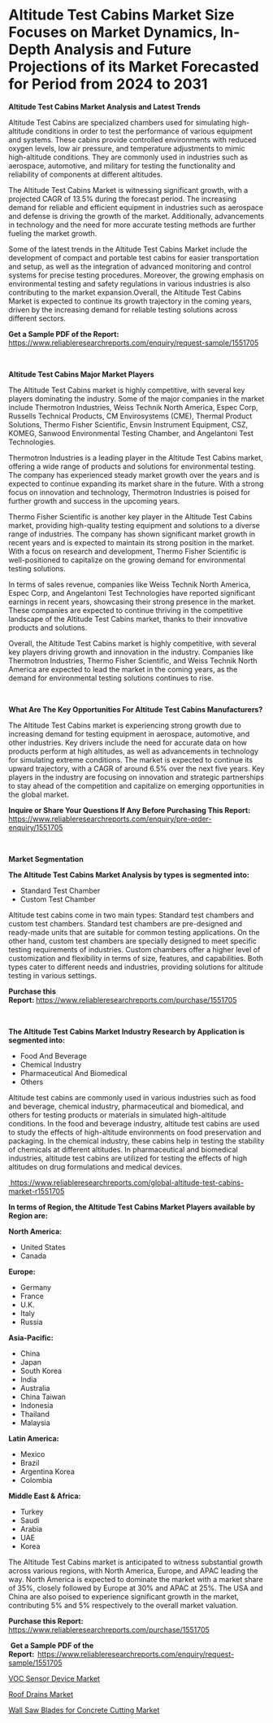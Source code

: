 <p><h1>Altitude Test Cabins Market Size Focuses on Market Dynamics, In-Depth Analysis and Future Projections of its Market Forecasted for Period from 2024 to 2031</h1></p><p><strong>Altitude Test Cabins Market Analysis and Latest Trends</strong></p>
<p><p>Altitude Test Cabins are specialized chambers used for simulating high-altitude conditions in order to test the performance of various equipment and systems. These cabins provide controlled environments with reduced oxygen levels, low air pressure, and temperature adjustments to mimic high-altitude conditions. They are commonly used in industries such as aerospace, automotive, and military for testing the functionality and reliability of components at different altitudes.</p><p>The Altitude Test Cabins Market is witnessing significant growth, with a projected CAGR of 13.5% during the forecast period. The increasing demand for reliable and efficient equipment in industries such as aerospace and defense is driving the growth of the market. Additionally, advancements in technology and the need for more accurate testing methods are further fueling the market growth.</p><p>Some of the latest trends in the Altitude Test Cabins Market include the development of compact and portable test cabins for easier transportation and setup, as well as the integration of advanced monitoring and control systems for precise testing procedures. Moreover, the growing emphasis on environmental testing and safety regulations in various industries is also contributing to the market expansion.Overall, the Altitude Test Cabins Market is expected to continue its growth trajectory in the coming years, driven by the increasing demand for reliable testing solutions across different sectors.</p></p>
<p><strong>Get a Sample PDF of the Report:&nbsp;</strong> <a href="https://www.reliableresearchreports.com/enquiry/request-sample/1551705">https://www.reliableresearchreports.com/enquiry/request-sample/1551705</a></p>
<p>&nbsp;</p>
<p><strong>Altitude Test Cabins Major Market Players</strong></p>
<p><p>The Altitude Test Cabins market is highly competitive, with several key players dominating the industry. Some of the major companies in the market include Thermotron Industries, Weiss Technik North America, Espec Corp, Russells Technical Products, CM Envirosystems (CME), Thermal Product Solutions, Thermo Fisher Scientific, Envsin Instrument Equipment, CSZ, KOMEG, Sanwood Environmental Testing Chamber, and Angelantoni Test Technologies.</p><p>Thermotron Industries is a leading player in the Altitude Test Cabins market, offering a wide range of products and solutions for environmental testing. The company has experienced steady market growth over the years and is expected to continue expanding its market share in the future. With a strong focus on innovation and technology, Thermotron Industries is poised for further growth and success in the upcoming years.</p><p>Thermo Fisher Scientific is another key player in the Altitude Test Cabins market, providing high-quality testing equipment and solutions to a diverse range of industries. The company has shown significant market growth in recent years and is expected to maintain its strong position in the market. With a focus on research and development, Thermo Fisher Scientific is well-positioned to capitalize on the growing demand for environmental testing solutions.</p><p>In terms of sales revenue, companies like Weiss Technik North America, Espec Corp, and Angelantoni Test Technologies have reported significant earnings in recent years, showcasing their strong presence in the market. These companies are expected to continue thriving in the competitive landscape of the Altitude Test Cabins market, thanks to their innovative products and solutions.</p><p>Overall, the Altitude Test Cabins market is highly competitive, with several key players driving growth and innovation in the industry. Companies like Thermotron Industries, Thermo Fisher Scientific, and Weiss Technik North America are expected to lead the market in the coming years, as the demand for environmental testing solutions continues to rise.</p></p>
<p>&nbsp;</p>
<p><strong>What Are The Key Opportunities For Altitude Test Cabins Manufacturers?</strong></p>
<p><p>The Altitude Test Cabins market is experiencing strong growth due to increasing demand for testing equipment in aerospace, automotive, and other industries. Key drivers include the need for accurate data on how products perform at high altitudes, as well as advancements in technology for simulating extreme conditions. The market is expected to continue its upward trajectory, with a CAGR of around 6.5% over the next five years. Key players in the industry are focusing on innovation and strategic partnerships to stay ahead of the competition and capitalize on emerging opportunities in the global market.</p></p>
<p><strong>Inquire or Share Your Questions If Any Before Purchasing This Report:</strong> <a href="https://www.reliableresearchreports.com/enquiry/pre-order-enquiry/1551705">https://www.reliableresearchreports.com/enquiry/pre-order-enquiry/1551705</a></p>
<p>&nbsp;</p>
<p><strong>Market Segmentation</strong></p>
<p><strong>The Altitude Test Cabins Market Analysis by types is segmented into:</strong></p>
<p><ul><li>Standard Test Chamber</li><li>Custom Test Chamber</li></ul></p>
<p><p>Altitude test cabins come in two main types: Standard test chambers and custom test chambers. Standard test chambers are pre-designed and ready-made units that are suitable for common testing applications. On the other hand, custom test chambers are specially designed to meet specific testing requirements of industries. Custom chambers offer a higher level of customization and flexibility in terms of size, features, and capabilities. Both types cater to different needs and industries, providing solutions for altitude testing in various settings.</p></p>
<p><strong>Purchase this Report:&nbsp;</strong><a href="https://www.reliableresearchreports.com/purchase/1551705">https://www.reliableresearchreports.com/purchase/1551705</a></p>
<p>&nbsp;</p>
<p><strong>The Altitude Test Cabins Market Industry Research by Application is segmented into:</strong></p>
<p><ul><li>Food And Beverage</li><li>Chemical Industry</li><li>Pharmaceutical And Biomedical</li><li>Others</li></ul></p>
<p><p>Altitude test cabins are commonly used in various industries such as food and beverage, chemical industry, pharmaceutical and biomedical, and others for testing products or materials in simulated high-altitude conditions. In the food and beverage industry, altitude test cabins are used to study the effects of high-altitude environments on food preservation and packaging. In the chemical industry, these cabins help in testing the stability of chemicals at different altitudes. In pharmaceutical and biomedical industries, altitude test cabins are utilized for testing the effects of high altitudes on drug formulations and medical devices.</p></p>
<p><a href="https://www.reliableresearchreports.com/global-altitude-test-cabins-market-r1551705">&nbsp;https://www.reliableresearchreports.com/global-altitude-test-cabins-market-r1551705</a></p>
<p><strong>In terms of Region, the Altitude Test Cabins Market Players available by Region are:</strong></p>
<p>
    <p> <strong> North America: </strong>
        <ul>
            <li>United States</li>
            <li>Canada</li>
        </ul>
        </p> 
    <p> <strong> Europe: </strong>
        <ul>
            <li>Germany</li>
            <li>France</li>
            <li>U.K.</li>
            <li>Italy</li>
            <li>Russia</li>
        </ul>
        </p> 
    <p> <strong> Asia-Pacific: </strong>
        <ul>
            <li>China</li>
            <li>Japan</li>
            <li>South Korea</li>
            <li>India</li>
            <li>Australia</li>
            <li>China Taiwan</li>
            <li>Indonesia</li>
            <li>Thailand</li>
            <li>Malaysia</li>
        </ul>
        </p> 
    <p> <strong> Latin America: </strong>
        <ul>
            <li>Mexico</li>
            <li>Brazil</li>
            <li>Argentina Korea</li>
            <li>Colombia</li>
        </ul>
        </p> 
    <p> <strong> Middle East & Africa: </strong>
        <ul>
            <li>Turkey</li>
            <li>Saudi</li>
            <li>Arabia</li>
            <li>UAE</li>
            <li>Korea</li>
        </ul>
    </p>
    </p>
<p><p>The Altitude Test Cabins market is anticipated to witness substantial growth across various regions, with North America, Europe, and APAC leading the way. North America is expected to dominate the market with a market share of 35%, closely followed by Europe at 30% and APAC at 25%. The USA and China are also poised to experience significant growth in the market, contributing 5% and 5% respectively to the overall market valuation.</p></p>
<p><strong>Purchase this Report: </strong><a href="https://www.reliableresearchreports.com/purchase/1551705">https://www.reliableresearchreports.com/purchase/1551705</a></p>
<p>&nbsp;<strong>Get a Sample PDF of the Report:&nbsp;&nbsp;</strong><a href="https://www.reliableresearchreports.com/enquiry/request-sample/1551705">https://www.reliableresearchreports.com/enquiry/request-sample/1551705</a></p>
<p><strong></strong></p>
<p><p><a href="https://github.com/brenzgnarento/Market-Research-Report-List-2/blob/main/voc-sensor-device-market.md">VOC Sensor Device Market</a></p><p><a href="https://view.publitas.com/reportprime-1/roof-drains-market-competitive-analysis-market-trends-and-forecast-to-2031/">Roof Drains Market</a></p><p><a href="https://github.com/jerrycopelandthomaswsqd8q/Market-Research-Report-List-2/blob/main/wall-saw-blades-for-concrete-cutting-market.md">Wall Saw Blades for Concrete Cutting Market</a></p></p>
